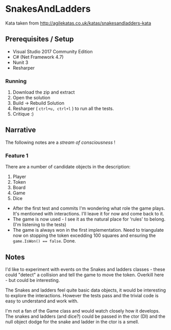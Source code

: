 # SnakesAndLadders

Kata taken from http://agilekatas.co.uk/katas/snakesandladders-kata

## Prerequisites / Setup

* Visual Studio 2017 Community Edition
* C# (Net Framework 4.7)
* Nunit 3
* Resharper

### Running
1. Download the zip and extract
1. Open the solution
1. Build -> Rebuild Solution
1. Resharper ( ```ctrl+u, ctrl+l``` ) to run all the tests.
1. Critique :)

## Narrative
The following notes are a _stream of consciousness_ !

### Feature 1

There are a number of candidate objects in the description:
1. Player
1. Token
1. Board
1. Game
1. Dice

* After the first test and commits I'm wondering what role the game plays. It's mentioned with interactions. I'll leave it for now and come back to it.
* The game is now used - I see it as the natural place for 'rules' to belong. (I'm listening to the tests)
* The game is always won in the first implementation. Need to triangulate now on stopping the token excedding 100 squares and ensuring the ```game.IsWon() == false```. Done.

## Notes

I'd like to experiment with events on the Snakes and ladders classes - these could "detect" a collision and tell the game to move the token. Overkill here - but could be interesting.

The Snakes and ladders feel quite basic data objects, it would be interesting to explore the interactions. However the tests pass and the trivial code is easy to understand and work with.

I'm not a fan of the Game class and would watch closely how it develops. The snakes and ladders (and dice?) could be passed in the ctor (DI) and the null object dodge for the snake and ladder in the ctor is a smell.
